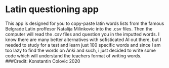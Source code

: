 # Latin questioning app
 This app is designed for you to copy-paste latin words lists from the famous Belgrade Latin proffesor Natalija Milinkovic into the .csv files. Then the computer will read the .csv files and question you in the imputted words. I know there are many better alternatives with sofisticated AI out there, but I needed to study for a test and learn just 100 specific words and since I am too lazy to find the words on Anki and such, i just decided to write some code which will understand the teachers format of writing words.
###Credit: Konstantin Colovic 2020
